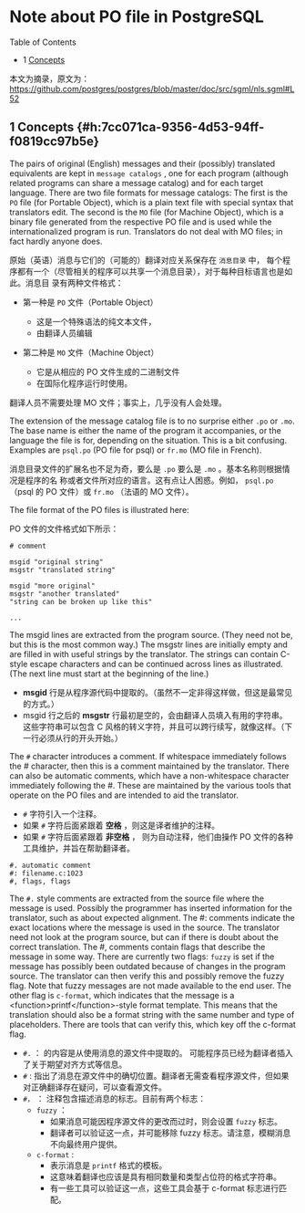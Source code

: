 # Note about PO file in PostgreSQL


<div class="ox-hugo-toc toc has-section-numbers">

<div class="heading">Table of Contents</div>

- <span class="section-num">1</span> [Concepts](#h:7cc071ca-9356-4d53-94ff-f0819cc97b5e)

</div>
<!--endtoc-->


本文为摘录，原文为： https://github.com/postgres/postgres/blob/master/doc/src/sgml/nls.sgml#L52



## <span class="section-num">1</span> Concepts {#h:7cc071ca-9356-4d53-94ff-f0819cc97b5e}

The pairs of original (English) messages and their (possibly) translated equivalents are
kept in `message catalogs` , one for each program (although related programs can share a
message catalog) and for each target language.  There are two file formats for message
catalogs: The first is the `PO` file (for Portable Object), which is a plain text file
with special syntax that translators edit.  The second is the `MO` file
(for Machine Object), which is a binary file generated from the respective PO file and
is used while the internationalized program is run.  Translators do not deal with MO
files; in fact hardly anyone does.

原始（英语）消息与它们的（可能的）翻译对应关系保存在 `消息目录` 中，
每个程序都有一个（尽管相关的程序可以共享一个消息目录），对于每种目标语言也是如此。消息目
录有两种文件格式：

-   第一种是 `PO` 文件（Portable Object）
    -   这是一个特殊语法的纯文本文件，
    -   由翻译人员编辑

-   第二种是 `MO` 文件（Machine Object）
    -   它是从相应的 PO 文件生成的二进制文件
    -   在国际化程序运行时使用。

翻译人员不需要处理 MO 文件；事实上，几乎没有人会处理。

The extension of the message catalog file is to no surprise either `.po` or `.mo`.  The
base name is either the name of the program it accompanies, or the language the file is
for, depending on the situation.  This is a bit confusing.  Examples are `psql.po` (PO
file for psql) or `fr.mo` (MO file in French).

消息目录文件的扩展名也不足为奇，要么是 `.po` 要么是 `.mo` 。基本名称则根据情况是程序的名
称或者文件所对应的语言。这有点让人困惑。例如， `psql.po` （psql 的 PO 文件）或 `fr.mo`
（法语的 MO 文件）。

The file format of the PO files is illustrated here:

PO 文件的文件格式如下所示：

```nil
# comment

msgid "original string"
msgstr "translated string"

msgid "more original"
msgstr "another translated"
"string can be broken up like this"

...
```

The msgid lines are extracted from the program source.  (They need not be, but this is
the most common way.)  The msgstr lines are initially empty and are filled in with
useful strings by the translator.  The strings can contain C-style escape characters and
can be continued across lines as illustrated.  (The next line must start at the
beginning of the line.)

-   **msgid**  行是从程序源代码中提取的。（虽然不一定非得这样做，但这是最常见的方式。）
-   msgid 行之后的 **msgstr** 行最初是空的，会由翻译人员填入有用的字符串。 <br />
    这些字符串可以包含 C 风格的转义字符，并且可以跨行续写，就像这样。（下一行必须从行的开头开始。）

The `#` character introduces a comment.  If whitespace immediately follows the #
character, then this is a comment maintained by the translator.  There can also be
automatic comments, which have a non-whitespace character immediately following the #.
These are maintained by the various tools that operate on the PO files and are intended
to aid the translator.

-   `#` 字符引入一个注释。
-   如果 `#` 字符后面紧跟着 **空格** ，则这是译者维护的注释。
-   如果 `#` 字符后面紧跟着 **非空格** ， 则为自动注释，他们由操作 PO 文件的各种工具维护，并旨在帮助翻译者。

<!--listend-->

```nil
#. automatic comment
#: filename.c:1023
#, flags, flags
```

The `#.` style comments are extracted from the source file where the message is used.
Possibly the programmer has inserted information for the translator, such as about
expected alignment.  The #: comments indicate the exact locations where the message is
used in the source.  The translator need not look at the program source, but can if
there is doubt about the correct translation.  The #, comments contain flags that
describe the message in some way.  There are currently two flags: `fuzzy` is set if the
message has possibly been outdated because of changes in the program source.  The
translator can then verify this and possibly remove the fuzzy flag.  Note that fuzzy
messages are not made available to the end user.  The other flag is `c-format`, which
indicates that the message is a &lt;function&gt;printf&lt;/function&gt;-style format template.  This
means that the translation should also be a format string with the same number and type
of placeholders.  There are tools that can verify this, which key off the c-format flag.

-   `#.` ： 的内容是从使用消息的源文件中提取的。 可能程序员已经为翻译者插入了关于期望对齐方式等信息。
-   `#` :   指出了消息在源文件中的确切位置。翻译者无需查看程序源文件，但如果对正确翻译存在疑问，可以查看源文件。
-   `#，` ： 注释包含描述消息的标志。目前有两个标志：
    -   `fuzzy` ：
        -   如果消息可能因程序源文件的更改而过时，则会设置 `fuzzy` 标志。
        -   翻译者可以验证这一点，并可能移除 fuzzy 标志。请注意，模糊消息不向最终用户提供。
    -   `c-format` :
        -   表示消息是 `printf` 格式的模板。
        -   这意味着翻译也应该是具有相同数量和类型占位符的格式字符串。
        -   有一些工具可以验证这一点，这些工具会基于 c-format 标志进行匹配。

